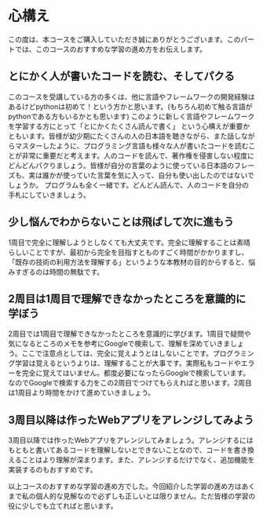 # 心構え
この度は、本コースをご購入していただき誠にありがとうございます。このパートでは、このコースのおすすめな学習の進め方をお伝えします。


## とにかく人が書いたコードを読む、そしてパクる
このコースを受講している方の多くは、他に言語やフレームワークの開発経験はあるけどpythonは初めて！という方かと思います。(もちろん初めて触る言語がpythonである方もいるかとも思います)
このように新しく言語やフレームワークを学習する方にとって「とにかくたくさん読んで書く」 という心構えが重要かともいます。皆様が幼少期にたくさんの人の日本語を聴きながら、また話しながらマスターしたように、プログラミング言語も様々な人が書いたコードを読むことが非常に重要だと考えます。人のコードを読んで、著作権を侵害しない程度にどんどんパクりましょう。皆様が自分の言葉のように使っている日本語のフレーズも、実は誰かが使っていた言葉を気に入って、自分も使い出したのではないでしょうか。
プログラムも全く一緒です。どんどん読んで、人のコードを自分の手札にしていきましょう。

## 少し悩んでわからないことは飛ばして次に進もう
1周目で完全に理解しようとしなくても大丈夫です。完全に理解することは素晴らしいことですが、最初から完全を目指すとものすごく時間がかかりますし、「既存の技術の利用方法を理解する」というような本教材の目的からすると、悩みすぎるのは時間の無駄です。


## 2周目は1周目で理解できなかったところを意識的に学ぼう
2周目では1周目で理解できなかったところを意識的に学びます。1周目で疑問や気になるところのメモを参考にGoogleで検索して、理解を深めていきましょう。ここで注意点としては、完全に覚えようとはしないことです。プログラミング学習は覚えるというよりは、理解することが大事です。実際私もコードやエラーを完全に覚えてはいません。都度必要になったらGoogleで検索しています。なのでGoogleで検索する力をこの2周目でつけてもらえればと思います。2周目は1周目より時間をかけて進めていきましょう。


## 3周目以降は作ったWebアプリをアレンジしてみよう
3周目以降では作ったWebアプリをアレンジしてみましょう。アレンジするにはもともと書いてあるコードを理解しないとできないことなので、コードを書き換えることはより理解が深まります。また、アレンジするだけでなく、追加機能を実装するのもおすすめです。

以上コースのおすすめな学習の進め方でした。今回紹介した学習の進め方はあくまで私の個人的な見解なので必ずしも正しいとは限りません。ただ皆様の学習の役に少しでも立てればと思います。